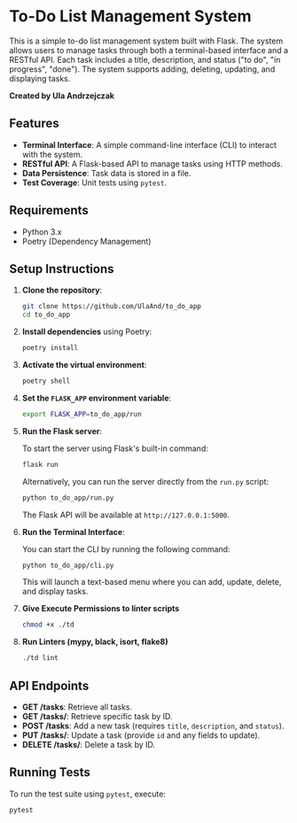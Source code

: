 # To-Do List Management System

This is a simple to-do list management system built with Flask. The system allows users to manage tasks through both a terminal-based interface and a RESTful API. Each task includes a title, description, and status ("to do", "in progress", "done"). The system supports adding, deleting, updating, and displaying tasks.

**Created by Ula Andrzejczak**

## Features

- **Terminal Interface**: A simple command-line interface (CLI) to interact with the system.
- **RESTful API**: A Flask-based API to manage tasks using HTTP methods.
- **Data Persistence**: Task data is stored in a file.
- **Test Coverage**: Unit tests using `pytest`.

## Requirements

- Python 3.x
- Poetry (Dependency Management)

## Setup Instructions

1. **Clone the repository**:

    ```bash
    git clone https://github.com/UlaAnd/to_do_app
    cd to_do_app
    ```

2. **Install dependencies** using Poetry:

    ```bash
    poetry install
    ```

3. **Activate the virtual environment**:

    ```bash
    poetry shell
    ```

4. **Set the `FLASK_APP` environment variable**:

    ```bash
    export FLASK_APP=to_do_app/run
    ```

5. **Run the Flask server**:

    To start the server using Flask's built-in command:

    ```bash
    flask run
    ```

    Alternatively, you can run the server directly from the `run.py` script:

    ```bash
    python to_do_app/run.py
    ```

   The Flask API will be available at `http://127.0.0.1:5000`.

6. **Run the Terminal Interface**:

    You can start the CLI by running the following command:

    ```bash
    python to_do_app/cli.py
    ```
   

      This will launch a text-based menu where you can add, update, delete, and display tasks.

7. **Give Execute Permissions to linter scripts**
    ```bash
    chmod +x ./td
    ```
   
8. **Run Linters (mypy, black, isort, flake8)**
    ```bash
    ./td lint
    ```


## API Endpoints

- **GET /tasks**: Retrieve all tasks.
- **GET /tasks/<id>**: Retrieve specific task by ID.
- **POST /tasks**: Add a new task (requires `title`, `description`, and `status`).
- **PUT /tasks/<id>**: Update a task (provide `id` and any fields to update).
- **DELETE /tasks/<id>**: Delete a task by ID.

## Running Tests

To run the test suite using `pytest`, execute:

```bash
pytest
